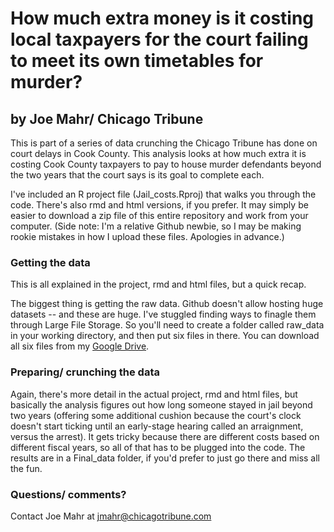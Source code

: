 # How much extra money is it costing local taxpayers for the court failing to meet its own timetables for murder?
## by Joe Mahr/ Chicago Tribune

This is part of a series of data crunching the Chicago Tribune has done on court delays in Cook County. This analysis looks at how much extra it is costing Cook County taxpayers to pay to house murder defendants beyond the two years that the court says is its goal to complete each. 

I've included an R project file (Jail_costs.Rproj) that walks you through the code. There's also rmd and html versions, if you prefer. It may simply be easier to download a zip file of this entire repository and work from your computer. (Side note: I'm a relative Github newbie, so I may be making rookie mistakes in how I upload these files. Apologies in advance.)

### **Getting the data**
This is all explained in the project, rmd and html files, but a quick recap.

The biggest thing is getting the raw data. Github doesn't allow hosting huge datasets -- and these are huge. I've stuggled finding ways to finagle them through Large File Storage. So you'll need to create a folder called raw_data in your working directory, and then put six files in there. You can download all six files from my [Google Drive](https://drive.google.com/drive/folders/11QiBorF_GVX85oHQdmI8pbOkU5wFjOMj?usp=share_link).

### **Preparing/ crunching the data**

Again, there's more detail in the actual project, rmd and html files, but basically the analysis figures out how long someone stayed in jail beyond two years (offering some additional cushion because the court's clock doesn't start ticking until an early-stage hearing called an arraignment, versus the arrest). It gets tricky because there are different costs based on different fiscal years, so all of that has to be plugged into the code. The results are in a Final_data folder, if you'd prefer to just go there and miss all the fun.

### **Questions/ comments?**

Contact Joe Mahr at jmahr@chicagotribune.com


